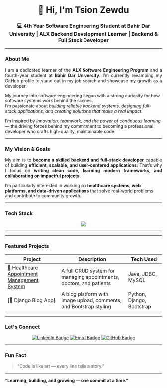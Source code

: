 <!-- 🌟 START OF GITHUB PROFILE README 🌟 -->

<h1 align="center">👋 Hi, I'm Tsion Zewdu</h1>

<h3 align="center">💻 4th Year Software Engineering Student at Bahir Dar University | ALX Backend Development Learner | Backend & Full Stack Developer</h3>

---

###  About Me

<p align="justify">
I am a dedicated learner of the <strong>ALX Software Engineering Program</strong> and a fourth-year student at <strong>Bahir Dar University</strong>.  
I’m currently revamping my GitHub profile to stand out in my job search and showcase my growth as a developer.  

My journey into software engineering began with a strong curiosity for how software systems work behind the scenes.  
I’m passionate about <em>building reliable backend systems, designing full-stack applications, and creating solutions that make a real impact</em>.  

I’m inspired by <em>innovation, teamwork, and the power of continuous learning</em> — the driving forces behind my commitment to becoming a professional developer who crafts high-quality, maintainable code.
</p>

---

###  My Vision & Goals

<p align="justify">
My aim is to <strong>become a skilled backend and full-stack developer</strong> capable of building <strong>efficient, scalable, and user-centered applications</strong>.  
That’s why I focus on <strong>writing clean code, learning modern frameworks, and collaborating on impactful projects</strong>.  

I’m particularly interested in working on <strong>healthcare systems, web platforms, and data-driven applications</strong> that solve real-world problems and contribute to community growth.
</p>

---

###  Tech Stack

<p align="center">
  <img src="https://skillicons.dev/icons?i=java,python,django,html,css,javascript,mysql,react,nodejs,git,github,vscode,linux" />
</p>

---

<!--###  My GitHub Stats

<p align="center">
  <img src="https://github-readme-stats.vercel.app/api?username=tsionzewdu&show_icons=true&theme=radical" alt="GitHub Stats" height="150" />
  <img src="https://github-readme-streak-stats.herokuapp.com/?user=tsionzewdu&theme=radical" alt="GitHub Streak" height="150" />
</p> -->

---

###  Featured Projects

| Project | Description | Tech Used |
|----------|--------------|------------|
| [🏥 Healthcare Appointment Management System](https://sites.google.com/view/tsionzewduzegeye/my-portfolio?authuser=0) <!--(https://github.com/tsionzewdu/Healthcare-System)-->| A full CRUD system for managing appointments, doctors, and patients | Java, JDBC, MySQL |
| [📝 Django Blog App]<!--(https://github.com/tsionzewdu/Django-Blog)--> | A blog platform with image upload, comments, and Bootstrap styling | Python, Django, Bootstrap |

---

###  Let's Connect

<p align="center">
  <a href="https://www.linkedin.com/in/tsion-zewdu-b3769633b/"><img src="https://img.shields.io/badge/LinkedIn-blue?logo=linkedin&logoColor=white" alt="LinkedIn Badge"/></a>
  <a href="mailto:tsionzewdu@example.com"><img src="https://img.shields.io/badge/Email-red?logo=gmail&logoColor=white" alt="Email Badge"/></a>
  <a href="https://github.com/tsion-zewdu"><img src="https://img.shields.io/badge/GitHub-black?logo=github&logoColor=white" alt="GitHub Badge"/></a>
</p>

---

###  Fun Fact

> “Code is like art — every line tells a story.”

---

 **“Learning, building, and growing — one commit at a time.”**  

<!-- 🌟 END OF GITHUB PROFILE README 🌟 -->
